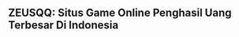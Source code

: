<article>
<h1>ZEUSQQ: Situs Game Online Penghasil Uang Terbesar Di Indonesia</h1>
<h2></h2>
</article>
